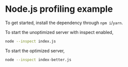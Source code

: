 
# Node.js profiling example

To get started, install the dependency through `npm i`/`yarn`.

To start the unoptimized server with inspect enabled, 

```bash
node --inspect index.js
```

To start the optimized server,

```bash
node --inspect index-better.js
```

